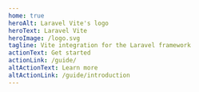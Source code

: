 ```yaml
---
home: true
heroAlt: Laravel Vite's logo
heroText: Laravel Vite
heroImage: /logo.svg
tagline: Vite integration for the Laravel framework
actionText: Get started
actionLink: /guide/
altActionText: Learn more
altActionLink: /guide/introduction
---
```

